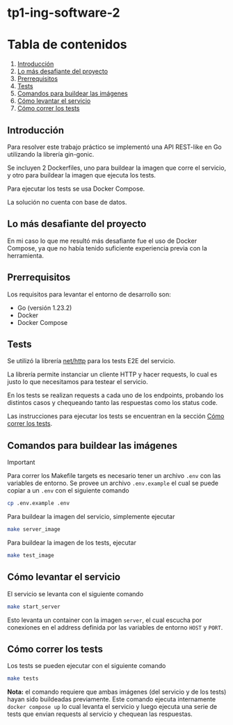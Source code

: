 # tp1-ing-software-2

# Tabla de contenidos

1. [Introducción](#introducción)
2. [Lo más desafiante del proyecto](#lo-más-desafiante-del-proyecto)
3. [Prerrequisitos](#prerrequisitos)
4. [Tests](#tests)
5. [Comandos para buildear las imágenes](#comandos-para-buildear-las-imágenes)
6. [Cómo levantar el servicio](#cómo-levantar-el-servicio)
7. [Cómo correr los tests](#cómo-correr-los-tests)

## Introducción

Para resolver este trabajo práctico se implementó una API REST-like en Go utilizando la librería gin-gonic. 

Se incluyen 2 Dockerfiles, uno para buildear la imagen que corre el servicio, y otro para buildear la imagen que ejecuta los tests.

Para ejecutar los tests se usa Docker Compose.

La solución no cuenta con base de datos.

## Lo más desafiante del proyecto

En mi caso lo que me resultó más desafiante fue el uso de Docker Compose, ya que no había tenido suficiente experiencia previa con la herramienta.

## Prerrequisitos

Los requisitos para levantar el entorno de desarrollo son:

* Go (versión 1.23.2)
* Docker
* Docker Compose

## Tests

Se utilizó la librería [net/http](https://pkg.go.dev/net/http) para los tests E2E del servicio.

La librería permite instanciar un cliente HTTP y hacer requests, lo cual es justo lo que necesitamos para testear el servicio.

En los tests se realizan requests a cada uno de los endpoints, probando los distintos casos y chequeando tanto las respuestas como los status code.

Las instrucciones para ejecutar los tests se encuentran en la sección [Cómo correr los tests](#cómo-correr-los-tests).

## Comandos para buildear las imágenes

> [!IMPORTANT]
> 
> Para correr los Makefile targets es necesario tener un archivo `.env` con las variables de entorno.
> Se provee un archivo `.env.example` el cual se puede copiar a un `.env` con el siguiente comando
> 
> ```bash
> cp .env.example .env
> ```

Para buildear la imagen del servicio, simplemente ejecutar

```bash
make server_image
```

Para buildear la imagen de los tests, ejecutar

```bash
make test_image
```

## Cómo levantar el servicio

El servicio se levanta con el siguiente comando

```bash
make start_server
```

Esto levanta un container con la imagen `server`, el cual escucha por conexiones en el address definida por las variables de entorno `HOST` y `PORT`.

## Cómo correr los tests

Los tests se pueden ejecutar con el siguiente comando

```bash
make tests
```

**Nota:** el comando requiere que ambas imágenes (del servicio y de los tests) hayan sido buildeadas previamente.
Este comando ejecuta internamente `docker compose up` lo cual levanta el servicio y luego ejecuta una serie de tests que envian requests al servicio y chequean las respuestas.
 